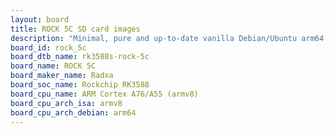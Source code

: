 ```yaml
---
layout: board
title: ROCK 5C SD card images
description: "Minimal, pure and up-to-date vanilla Debian/Ubuntu arm64 SD card images for ROCK 5C by Radxa, SoC: Rockchip RK3588, CPU ISA: armv8"
board_id: rock_5c
board_dtb_name: rk3588s-rock-5c
board_name: ROCK 5C
board_maker_name: Radxa
board_soc_name: Rockchip RK3588
board_cpu_name: ARM Cortex A76/A55 (armv8)
board_cpu_arch_isa: armv8
board_cpu_arch_debian: arm64
---
```

